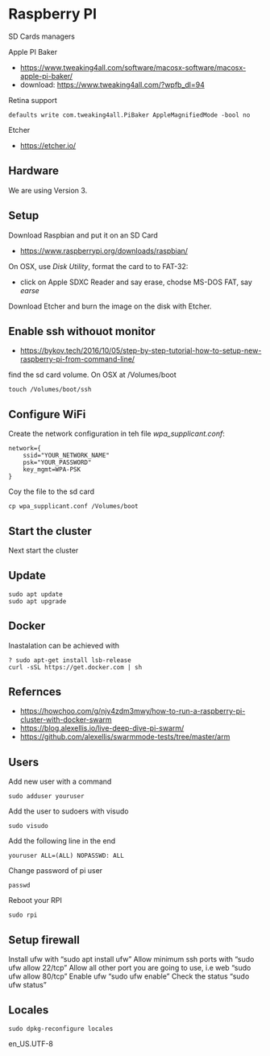 Raspberry PI
============

SD Cards managers

Apple PI Baker

* https://www.tweaking4all.com/software/macosx-software/macosx-apple-pi-baker/
* download: https://www.tweaking4all.com/?wpfb_dl=94

Retina support

    defaults write com.tweaking4all.PiBaker AppleMagnifiedMode -bool no

Etcher

* https://etcher.io/

Hardware
--------

We are using Version 3.

Setup
-----

Download Raspbian and put it on an SD Card

* https://www.raspberrypi.org/downloads/raspbian/

On OSX, use *Disk Utility*, format the card to to FAT-32:

* click on Apple SDXC Reader and say erase, chodse MS-DOS FAT, say *earse*

Download Etcher and burn the image on the disk with Etcher.


Enable ssh withouot monitor
----------------------------

* https://bykov.tech/2016/10/05/step-by-step-tutorial-how-to-setup-new-raspberry-pi-from-command-line/


find the sd card volume. On OSX at /Volumes/boot

    touch /Volumes/boot/ssh

Configure WiFi
--------------

Create the network configuration in teh file *wpa_supplicant.conf*:

    network={
        ssid="YOUR_NETWORK_NAME"
        psk="YOUR_PASSWORD"
        key_mgmt=WPA-PSK
    }

Coy the file to the sd card


    cp wpa_supplicant.conf /Volumes/boot

Start the cluster
-----------------

Next start the cluster


Update
------

    sudo apt update
    sudo apt upgrade

Docker
------

Inastalation can be achieved with 

    ? sudo apt-get install lsb-release
    curl -sSL https://get.docker.com | sh
    
Refernces
-----------

* https://howchoo.com/g/njy4zdm3mwy/how-to-run-a-raspberry-pi-cluster-with-docker-swarm
* https://blog.alexellis.io/live-deep-dive-pi-swarm/
* https://github.com/alexellis/swarmmode-tests/tree/master/arm

Users
-----

Add new user with a command 

    sudo adduser youruser
    
Add the user to sudoers with visudo 

    sudo visudo
    
Add the following line in the end 

    youruser ALL=(ALL) NOPASSWD: ALL
    
Change password of pi user 

    passwd
    
Reboot your RPI 

    sudo rpi

Setup firewall
---------------

Install ufw with “sudo apt install ufw”
Allow minimum ssh ports with “sudo ufw allow 22/tcp”
Allow all other port you are going to use, i.e web “sudo ufw allow 80/tcp”
Enable ufw “sudo ufw enable”
Check the status “sudo ufw status”

Locales
-------

    sudo dpkg-reconfigure locales
    
en_US.UTF-8    